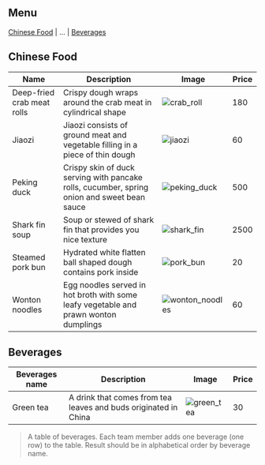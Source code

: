## Menu

[Chinese Food](#Chinese-food) | ... | [Beverages](#beverages)

## Chinese Food
| Name | Description | Image | Price |
|------|-------------|-------|-------|
| Deep-fried crab meat rolls | Crispy dough wraps around the crab meat in cylindrical shape | ![crab_roll]("/images/crab_roll.jpg") | 180 |
| Jiaozi | Jiaozi consists of ground meat and vegetable filling in a piece of thin dough | ![jiaozi]("/images/jiaozi.jpg") | 60 |
| Peking duck | Crispy skin of duck serving with pancake rolls, cucumber, spring onion and sweet bean sauce | ![peking_duck]("/images/peking_duck.jpg") | 500 |
| Shark fin soup | Soup or stewed of shark fin that provides you nice texture | ![shark_fin]("/images/shark_fin.jpg") | 2500 |
| Steamed pork bun | Hydrated white flatten ball shaped dough contains pork inside | ![pork_bun]("/images/pork_bun.jpg") | 20 |
| Wonton noodles | Egg noodles served in hot broth with some leafy vegetable and prawn wonton dumplings | ![wonton_noodles]("/images/wonton_noodle.jpg") | 60 |


## Beverages
| Beverages name | Description | Image | Price |
|----------------|-------------|-------|-------|
| Green tea | A drink that comes from tea leaves and buds originated in China | ![green_tea]("/images/green_tea.jpg") | 30 |

> A table of beverages. Each team member adds one beverage (one row) to the table.
> Result should be in alphabetical order by beverage name.
